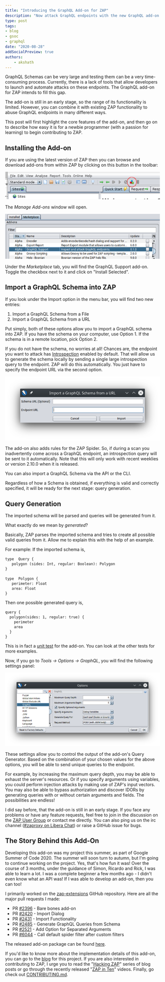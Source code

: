 ```yaml
---
title: "Introducing the GraphQL Add-on for ZAP"
description: "Now attack GraphQL endpoints with the new GraphQL add-on for ZAP"
type: post
tags:
- blog
- gsoc
- graphql
date: "2020-08-28"
addSocialPreview: true
authors:
    - akshath
---
```


GraphQL Schemas can be very large and testing them can be a very time-consuming process. Currently, there is a lack of tools that allow developers to launch and automate attacks on these endpoints. The GraphQL add-on for ZAP intends to fill this gap. 

The add-on is still in an early stage, so the range of its functionality is limited. However, you can combine it with existing ZAP functionality to abuse GraphQL endpoints in many different ways. 

This post will first highlight the core features of the add-on, and then go on to describe how easy it is for a newbie programmer (with a passion for learning) to begin contributing to ZAP.

## Installing the Add-on

If you are using the latest version of ZAP then you can browse and download add-ons from within ZAP by clicking on this button in the toolbar:

![The Manage Add-ons Button](images/manage-add-ons-button.png)

The *Manage Add-ons* window will open.

![The GraphQL Add-on in the Marketplace](images/marketplace.png)

Under the *Marketplace* tab, you will find the GraphQL Support add-on. Toggle the checkbox next to it and click on "Install Selected".

## Import a GraphQL Schema into ZAP

If you look under the Import option in the menu bar, you will find two new entries:

1. Import a GraphQL Schema from a File
2. Import a GraphQL Schema from a URL

Put simply, both of these options allow you to import a GraphQL schema into ZAP. If you have the schema on your computer, use Option 1. If the schema is in a remote location, pick Option 2.

If you do not have the schema, no worries at all! Chances are, the endpoint you want to attack has [Introspection](https://graphql.org/learn/introspection/) enabled by default. That will allow us to generate the schema locally by sending a single large introspection query to the endpoint. ZAP will do this automatically. You just have to specify the endpoint URL via the second option.

![The Import From URL Dialog](images/import-from-url.png)

The add-on also adds rules for the ZAP Spider. So, if during a scan you inadvertently come across a GraphQL endpoint, an introspection query will be sent to it automatically. Note that this will only work with recent weeklies or version 2.10.0 when it is released.

You can also import a GraphQL Schema via the API or the CLI.

Regardless of how a Schema is obtained, if everything is valid and correctly specified, it will be ready for the next stage: query generation.

## Query Generation

The imported schema will be parsed and queries will be generated from it.

What exactly do we mean by *generated*? 

Basically, ZAP parses the imported schema and tries to create all possible valid queries from it. Allow me to explain this with the help of an example.

For example: If the imported schema is,

```
type  Query {
   polygon (sides: Int, regular: Boolean): Polygon
}

type  Polygon {
   perimeter: Float
   area: Float
}
```

Then one possible generated query is,

```
query {
  polygon(sides: 1, regular: true) {
	perimeter
	area
  }
}
```

This is in fact a [unit test](https://github.com/zaproxy/zap-extensions/blob/3cb399a8e8a3b998e4b90cf8bffba99501ef00f0/addOns/graphql/src/test/java/org/zaproxy/addon/graphql/GraphQlGeneratorUnitTest.java#L72) for the add-on. You can look at the other tests for more examples.

Now, if you go to *Tools -> Options -> GraphQL*, you will find the following settings panel:

![The GraphQL Options Panel](images/graphql-options-panel.png)

These settings allow you to control the output of the add-on's Query Generator. Based on the combination of your chosen values for the above options, you will be able to send unique queries to the endpoint.

For example, by increasing the maximum query depth, you may be able to exhaust the server's resources. Or if you specify arguments using variables, you could perform injection attacks by making use of ZAP's input vectors. You may also be able to bypass authorization and discover IDORs by generating queries with or without certain arguments and fields. The possibilities are endless!

I did say before, that the add-on is still in an early stage. If you face any problems or have any feature requests, feel free to join in the discussion on the [ZAP User Group](https://groups.google.com/group/zaproxy-users) or contact me directly. You can also ping us on the irc channel ([#zaproxy on Libera Chat](https://web.libera.chat/#zaproxy)) or raise a GitHub issue for bugs.

## The Story Behind this Add-On

Developing this add-on was my project this summer, as part of Google Summer of Code 2020. The summer will soon turn to autumn, but I'm going to continue working on the project. Yes, that's how fun it was! Over the course of 3 months, under the guidance of Simon, Ricardo and Rick, I was able to learn a lot. I was a complete beginner a few months ago - I didn't even know what an API was! If I was able to develop an add-on, then you can too!

I primarily worked on the [zap-extensions](https://github.com/zaproxy/zap-extensions/) GitHub repository. Here are all the major pull requests I made:

- PR [#2396](https://github.com/zaproxy/zap-extensions/pull/2396) - Bare bones add-on
- PR [#2420](https://github.com/zaproxy/zap-extensions/pull/2420) - Import Dialog
- PR [#2431](https://github.com/zaproxy/zap-extensions/pull/2431) - Import Functionality
- PR [#2485](https://github.com/zaproxy/zap-extensions/pull/2485) - Generate GraphQL Queries from Schema
- PR [#2521](https://github.com/zaproxy/zap-extensions/pull/2521) - Add Option for Separated Arguments
- PR [#6044](https://github.com/zaproxy/zaproxy/pull/6044) - Call default spider filter after custom filters

The released add-on package can be found [here](https://github.com/zaproxy/zap-extensions/releases/tag/graphql-v0.1.0).

If you'd like to know more about the implementation details of this add-on, you can go to the [blog](https://ricekot.com/projects/zap-graphql/) for this project. If you are also interested in contributing to ZAP, I urge you to read the "[Hacking ZAP](/blog/2014-03-10-hacking-zap-1-why-should-you/)" series of blog posts or go through the recently released "[ZAP in Ten](https://www.alldaydevops.com/zap-in-ten)" videos. Finally, go check out [CONTRIBUTING.md](https://github.com/zaproxy/zaproxy/blob/main/CONTRIBUTING.md).
